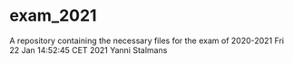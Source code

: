 # exam_2021
A repository containing the necessary files for the exam of 2020-2021
Fri 22 Jan 14:52:45 CET 2021
Yanni Stalmans
